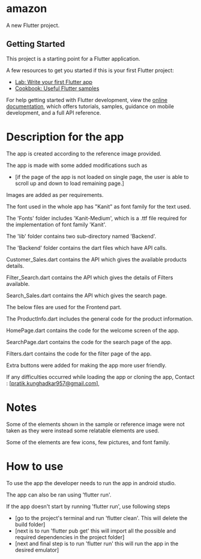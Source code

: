 # amazon

A new Flutter project.

## Getting Started

This project is a starting point for a Flutter application.

A few resources to get you started if this is your first Flutter project:

- [Lab: Write your first Flutter app](https://docs.flutter.dev/get-started/codelab)
- [Cookbook: Useful Flutter samples](https://docs.flutter.dev/cookbook)

For help getting started with Flutter development, view the
[online documentation](https://docs.flutter.dev/), which offers tutorials,
samples, guidance on mobile development, and a full API reference.


# Description for the app

The app is created according to the reference image provided.

The app is made with some added modifications such as
- [if the page of the app is not loaded on single page,
  the user is able to scroll up and down to load remaining page.]

Images are added as per requirements.

The font used in the whole app has "Kanit" as font family for the text used.

The 'Fonts' folder includes 'Kanit-Medium', which is a .ttf file required for the implementation of font family 'Kanit'.

The 'lib' folder contains two sub-directory named 'Backend'.

The 'Backend' folder contains the dart files which have API calls.

Customer_Sales.dart contains the API which gives the available products details.

Filter_Search.dart contains the API which gives the details of Filters available.

Search_Sales.dart contains the API which gives the search page.

The below files are used for the Frontend part.

The ProductInfo.dart includes the general code for the product information.

HomePage.dart contains the code for the welcome screen of the app.

SearchPage.dart contains the code for the search page of the app.

Filters.dart contains the code for the filter page of the app.

Extra buttons were added for making the app more user friendly.

If any difficulties occurred while loading the app or cloning the app,
Contact : [pratik.kunghadkar957@gmail.com],

# Notes

Some of the elements shown in the sample or reference image were not taken as they were instead
some relatable elements are used.

Some of the elements are few icons, few pictures, and font family.


# How to use

To use the app the developer needs to run the app in android studio.

The app can also be ran using 'flutter run'.

If the app doesn't start by running 'flutter run', use following steps
- [go to the project's terminal and run 'flutter clean'. This will delete the build folder]
- [next is to run 'flutter pub get' this will import all the possible and required dependencies in the project folder]
- [next and final step is to run 'flutter run' this will run the app in the desired emulator]

